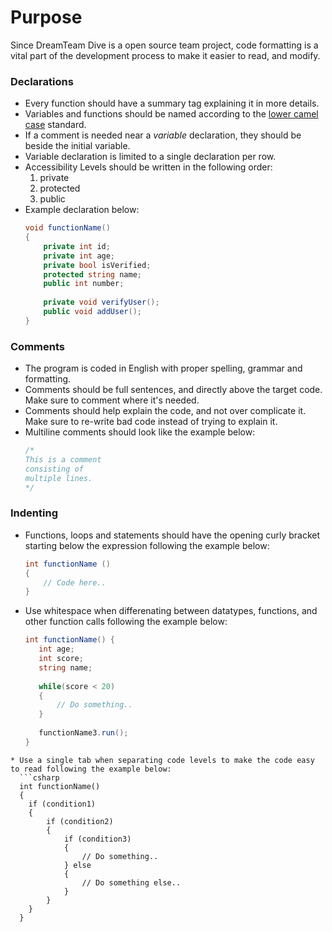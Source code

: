 # Purpose
Since DreamTeam Dive is a open source team project, code formatting is a vital part of the development process to make it easier to read, and modify.

### Declarations
  * Every function should have a summary tag explaining it in more details.
  * Variables and functions should be named according to the [lower camel case](https://en.wikipedia.org/wiki/Camel_case) standard.
  * If a comment is needed near a *variable* declaration, they should be beside the initial variable.
  * Variable declaration is limited to a single declaration per row.
  * Accessibility Levels should be written in the following order:
    1. private
    2. protected
    3. public 
  * Example declaration below:
    ```csharp
    void functionName() 
    {
        private int id;
        private int age;
        private bool isVerified;
        protected string name;
        public int number;
        
        private void verifyUser();
        public void addUser();
    }
    ```
### Comments
  * The program is coded in English with proper spelling, grammar and formatting.
  * Comments should be full sentences, and directly above the target code. Make sure to comment where it's needed.
  * Comments should help explain the code, and not over complicate it. Make sure to re-write bad code instead of trying to explain it.
  * Multiline comments should look like the example below:
    ```csharp
    /*
    This is a comment
    consisting of
    multiple lines.
    */
    ```

### Indenting
  * Functions, loops and statements should have the opening curly bracket starting below the expression following the example below:
    ```csharp
    int functionName ()
    {
        // Code here..
    }
    ```
   * Use whitespace when differenating between datatypes, functions, and other function calls following the example below:
     ```csharp 
     int functionName() {
        int age;
        int score;
        string name;
        
        while(score < 20) 
        {
            // Do something..
        }
        
        functionName3.run();
     }
    * Use a single tab when separating code levels to make the code easy to read following the example below:
      ```csharp
      int functionName() 
      {
        if (condition1) 
        {
            if (condition2) 
            {
                if (condition3) 
                {
                    // Do something..
                } else 
                {
                    // Do something else..
                }
            }
        }
      }